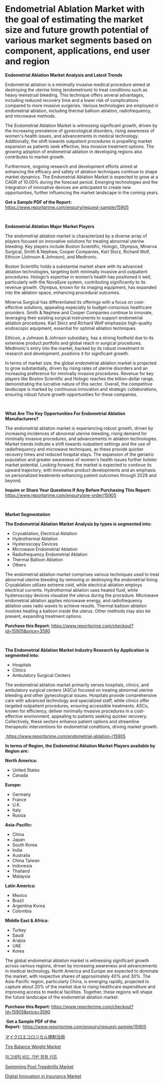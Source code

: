 <p><h1>Endometrial Ablation Market with the goal of estimating the market size and future growth potential of various market segments based on component, applications, end user and region</h1></p><p><strong>Endometrial Ablation Market Analysis and Latest Trends</strong></p>
<p><p>Endometrial ablation is a minimally invasive medical procedure aimed at destroying the uterine lining (endometrium) to treat conditions such as heavy menstrual bleeding. This technique offers several advantages, including reduced recovery time and a lower risk of complications compared to more invasive surgeries. Various technologies are employed in endometrial ablation, including thermal balloon ablation, radiofrequency, and microwave methods.</p><p>The Endometrial Ablation Market is witnessing significant growth, driven by the increasing prevalence of gynecological disorders, rising awareness of women's health issues, and advancements in medical technology. Additionally, the shift towards outpatient procedures is propelling market expansion as patients seek effective, less invasive treatment options. The growing adoption of endometrial ablation in developing regions also contributes to market growth.</p><p>Furthermore, ongoing research and development efforts aimed at enhancing the efficacy and safety of ablation techniques continue to shape market dynamics. The Endometrial Ablation Market is expected to grow at a CAGR of 10.00% during the forecast period. Emerging technologies and the integration of innovative devices are anticipated to create new opportunities, further influencing the market landscape in the coming years.</p></p>
<p><strong>Get a Sample PDF of the Report:&nbsp;</strong> <a href="https://www.reportprime.com/enquiry/request-sample/15905">https://www.reportprime.com/enquiry/request-sample/15905</a></p>
<p>&nbsp;</p>
<p><strong>Endometrial Ablation Major Market Players</strong></p>
<p><p>The endometrial ablation market is characterized by a diverse array of players focused on innovative solutions for treating abnormal uterine bleeding. Key players include Boston Scientific, Hologic, Olympus, Minerva Surgical, Smith & Nephew, Cooper Companies, Karl Storz, Richard Wolf, Ethicon (Johnson & Johnson), and Medtronic.</p><p>Boston Scientific holds a substantial market share with its advanced ablation technologies, targeting both minimally invasive and outpatient procedures. Hologic’s expertise in women’s health has positioned it well, particularly with the NovaSure system, contributing significantly to its revenue growth. Olympus, known for its imaging equipment, has expanded into the ablation space, enhancing procedural outcomes.</p><p>Minerva Surgical has differentiated its offerings with a focus on cost-effective solutions, appealing especially to budget-conscious healthcare providers. Smith & Nephew and Cooper Companies continue to innovate, leveraging their existing surgical instruments to support endometrial ablation procedures. Karl Storz and Richard Wolf emphasize high-quality endoscopic equipment, essential for optimal ablation techniques.</p><p>Ethicon, a Johnson & Johnson subsidiary, has a strong foothold due to its extensive product portfolio and global reach in surgical procedures. Medtronic's entry into the market, backed by its robust investment in research and development, positions it for significant growth.</p><p>In terms of market size, the global endometrial ablation market is projected to grow substantially, driven by rising rates of uterine disorders and an increasing preference for minimally invasive procedures. Revenue for key players like Boston Scientific and Hologic reaches the billion-dollar range, demonstrating the lucrative nature of this sector. Overall, the competitive landscape is marked by continuous innovation and strategic collaborations, ensuring robust future growth opportunities for these companies.</p></p>
<p>&nbsp;</p>
<p><strong>What Are The Key Opportunities For Endometrial Ablation Manufacturers?</strong></p>
<p><p>The endometrial ablation market is experiencing robust growth, driven by increasing incidences of abnormal uterine bleeding, rising demand for minimally invasive procedures, and advancements in ablation technologies. Market trends indicate a shift towards outpatient settings and the use of radiofrequency and microwave techniques, as these provide quicker recovery times and reduced hospital stays. The expansion of the geriatric population and greater awareness of women's health issues further bolster market potential. Looking forward, the market is expected to continue its upward trajectory, with innovative product developments and an emphasis on personalized treatments enhancing patient outcomes through 2028 and beyond.</p></p>
<p><strong>Inquire or Share Your Questions If Any Before Purchasing This Report:</strong> <a href="https://www.reportprime.com/enquiry/pre-order/15905">https://www.reportprime.com/enquiry/pre-order/15905</a></p>
<p>&nbsp;</p>
<p><strong>Market Segmentation</strong></p>
<p><strong>The Endometrial Ablation Market Analysis by types is segmented into:</strong></p>
<p><ul><li>Cryoablation, Electrical Ablation</li><li>Hydrothermal Ablation</li><li>Hysteroscopy Devices</li><li>Microwave Endometrial Ablation</li><li>Radiofrequency Endometrial Ablation</li><li>Thermal Balloon Ablation</li><li>Others</li></ul></p>
<p><p>The endometrial ablation market comprises various techniques used to treat abnormal uterine bleeding by removing or destroying the endometrial lining. Cryoablation utilizes extreme cold, while electrical ablation employs electrical currents. Hydrothermal ablation uses heated fluid, while hysteroscopy devices visualize the uterus during the procedure. Microwave endometrial ablation applies microwave energy, and radiofrequency ablation uses radio waves to achieve results. Thermal balloon ablation involves heating a balloon inside the uterus. Other methods may also be present, expanding treatment options.</p></p>
<p><strong>Purchase this Report:&nbsp;</strong><a href="https://www.reportprime.com/checkout?id=15905&price=3590">https://www.reportprime.com/checkout?id=15905&price=3590</a></p>
<p>&nbsp;</p>
<p><strong>The Endometrial Ablation Market Industry Research by Application is segmented into:</strong></p>
<p><ul><li>Hospitals</li><li>Clinics</li><li>Ambulatory Surgical Centers</li></ul></p>
<p><p>The endometrial ablation market primarily serves hospitals, clinics, and ambulatory surgical centers (ASCs) focused on treating abnormal uterine bleeding and other gynecological issues. Hospitals provide comprehensive care with advanced technology and specialized staff, while clinics offer targeted outpatient procedures, ensuring accessible treatments. ASCs, known for efficiency, deliver minimally invasive procedures in a cost-effective environment, appealing to patients seeking quicker recovery. Collectively, these sectors enhance patient options and streamline therapeutic interventions for endometrial conditions, driving market growth.</p></p>
<p><a href="https://www.reportprime.com/endometrial-ablation-r15905">&nbsp;https://www.reportprime.com/endometrial-ablation-r15905</a></p>
<p><strong>In terms of Region, the Endometrial Ablation Market Players available by Region are:</strong></p>
<p>
    <p> <strong> North America: </strong>
        <ul>
            <li>United States</li>
            <li>Canada</li>
        </ul>
        </p> 
    <p> <strong> Europe: </strong>
        <ul>
            <li>Germany</li>
            <li>France</li>
            <li>U.K.</li>
            <li>Italy</li>
            <li>Russia</li>
        </ul>
        </p> 
    <p> <strong> Asia-Pacific: </strong>
        <ul>
            <li>China</li>
            <li>Japan</li>
            <li>South Korea</li>
            <li>India</li>
            <li>Australia</li>
            <li>China Taiwan</li>
            <li>Indonesia</li>
            <li>Thailand</li>
            <li>Malaysia</li>
        </ul>
        </p> 
    <p> <strong> Latin America: </strong>
        <ul>
            <li>Mexico</li>
            <li>Brazil</li>
            <li>Argentina Korea</li>
            <li>Colombia</li>
        </ul>
        </p> 
    <p> <strong> Middle East & Africa: </strong>
        <ul>
            <li>Turkey</li>
            <li>Saudi</li>
            <li>Arabia</li>
            <li>UAE</li>
            <li>Korea</li>
        </ul>
    </p>
    </p>
<p><p>The global endometrial ablation market is witnessing significant growth across various regions, driven by increasing awareness and advancements in medical technology. North America and Europe are expected to dominate the market, with respective shares of approximately 40% and 30%. The Asia-Pacific region, particularly China, is emerging rapidly, projected to capture about 20% of the market due to rising healthcare expenditure and improving access to medical facilities. Together, these regions will shape the future landscape of the endometrial ablation market.</p></p>
<p><strong>Purchase this Report: </strong><a href="https://www.reportprime.com/checkout?id=15905&price=3590">https://www.reportprime.com/checkout?id=15905&price=3590</a></p>
<p>&nbsp;<strong>Get a Sample PDF of the Report:&nbsp;&nbsp;</strong><a href="https://www.reportprime.com/enquiry/request-sample/15905">https://www.reportprime.com/enquiry/request-sample/15905</a></p>
<p><strong></strong></p>
<p><p><a href="https://medium.com/@dfs4ff/micro-ecological-regulators-market-%E3%81%AE%E3%82%B0%E3%83%AD%E3%83%BC%E3%83%90%E3%83%AB%E5%B8%82%E5%A0%B4%E6%A6%82%E8%A6%81%E3%81%AF-%E4%B8%96%E7%95%8C%E3%81%8A%E3%82%88%E3%81%B3%E4%B8%BB%E8%A6%81%E5%B8%82%E5%A0%B4%E3%81%AB%E3%81%8A%E3%81%91%E3%82%8B%E6%A5%AD%E7%95%8C%E3%81%AB%E5%BD%B1%E9%9F%BF%E3%82%92%E4%B8%8E%E3%81%88%E3%82%8B%E4%B8%BB%E8%A6%81%E3%81%AA%E3%83%88%E3%83%AC%E3%83%B3%E3%83%89%E3%81%AB%E3%81%A4%E3%81%84%E3%81%A6-%E7%8B%AC%E8%87%AA%E3%81%AE%E8%A6%96%E7%82%B9%E3%82%92%E6%8F%90%E4%BE%9B%E3%81%97%E3%81%BE%E3%81%99-e2cef0d81396">マイクロエコロジカル規制当局</a></p><p><a href="https://issuu.com/reportprime-2/docs/tire-balance-weight-market-size-203_a1ae7dfb2b3b56">Tire Balance Weight Market</a></p><p><a href="https://medium.com/@luigispence46/%EC%84%B8%EA%B3%84-magnetic-bead-based-purification-kits-market-%EC%9D%80-2024%EC%97%90%EC%84%9C-2031%EB%A1%9C-%EC%97%B0%ED%8F%89%EA%B7%A0-%EC%A6%9D%EA%B0%80%EC%9C%A8%EC%9D%84-%EB%B3%B4%EC%9D%BC-%EA%B2%83%EC%9C%BC%EB%A1%9C-%EC%98%88%EC%83%81%EB%90%A9%EB%8B%88%EB%8B%A4-ddce476b8099">마그네틱 비드 기반 정화 키트</a></p><p><a href="https://www.linkedin.com/pulse/global-swimming-pool-treadmills-market-analysis-trends-qocne?trackingId=IryFjLDgR9K7EEDvYrPd7A%3D%3D">Swimming Pool Treadmills Market</a></p><p><a href="https://github.com/globismark/Market-Research-Report-List-5/blob/main/digital-innovation-in-insurance-market.md">Digital Innovation in Insurance Market</a></p></p>